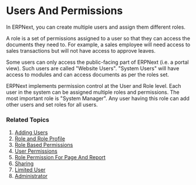 
# Users And Permissions


In ERPNext, you can create multiple users and assign them different roles.


A role is a set of permissions assigned to a user so that they can access the documents they need to. For example, a sales employee will need access to sales transactions but will not have access to approve leaves.


Some users can only access the public-facing part of ERPNext (i.e. a portal view). Such users are called "Website Users". "System Users" will have access to modules and can access documents as per the roles set.


ERPNext implements permission control at the User and Role level. Each user in the system can be assigned multiple roles and permissions. The most important role is "System Manager". Any user having this role can add other users and set roles for all users.








### Related Topics


1. [Adding Users](/docs/en/setting-up/users-and-permissions/adding-users)
2. [Role and Role Profile](/docs/en/setting-up/users-and-permissions/role-and-role-profile)
3. [Role Based Permissions](/docs/en/setting-up/users-and-permissions/role-based-permissions)
4. [User Permissions](/docs/en/setting-up/users-and-permissions/user-permissions)
5. [Role Permission For Page And Report](/docs/en/setting-up/users-and-permissions/role-permission-for-page-and-report)
6. [Sharing](/docs/en/setting-up/users-and-permissions/sharing)
7. [Limited User](/docs/en/setting-up/users-and-permissions/limited-user)
8. [Administrator](/docs/en/setting-up/users-and-permissions/administrator)


